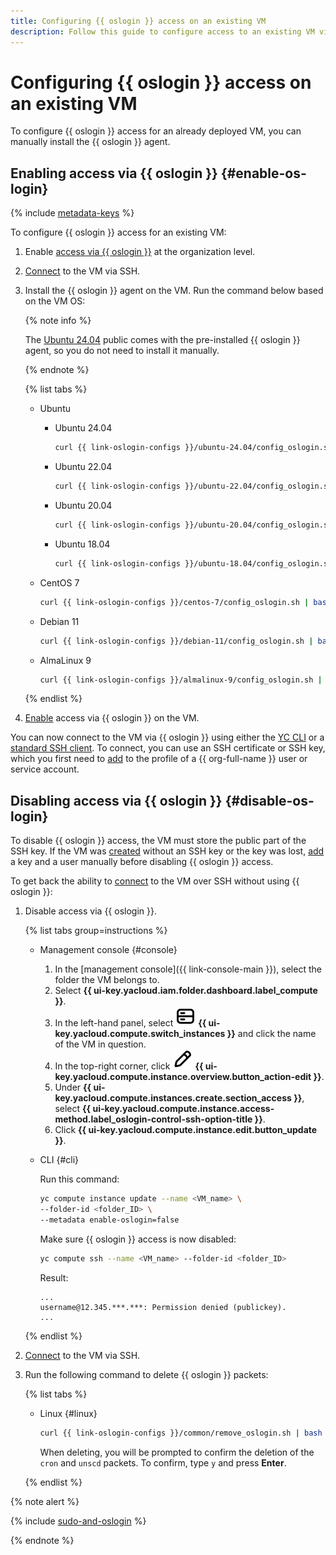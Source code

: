 ```yaml
---
title: Configuring {{ oslogin }} access on an existing VM
description: Follow this guide to configure access to an existing VM via {{ oslogin }}.
---
```


# Configuring {{ oslogin }} access on an existing VM

To configure {{ oslogin }} access for an already deployed VM, you can manually install the {{ oslogin }} agent.

## Enabling access via {{ oslogin }} {#enable-os-login}

{% include [metadata-keys](../../../_includes/compute/os-login-enablement-notice.md) %}

To configure {{ oslogin }} access for an existing VM:

1. Enable [access via {{ oslogin }}](../../../organization/operations/os-login-access.md) at the organization level.

1. [Connect](./ssh.md#vm-connect) to the VM via SSH.

1. Install the {{ oslogin }} agent on the VM. Run the command below based on the VM OS:

    {% note info %}

    The [Ubuntu 24.04](/marketplace/products/yc/ubuntu-2404-lts-oslogin) public comes with the pre-installed {{ oslogin }} agent, so you do not need to install it manually.

    {% endnote %}

    {% list tabs %}

    - Ubuntu

      * Ubuntu 24.04

        ```bash
        curl {{ link-oslogin-configs }}/ubuntu-24.04/config_oslogin.sh | bash
        ```

      * Ubuntu 22.04

        ```bash
        curl {{ link-oslogin-configs }}/ubuntu-22.04/config_oslogin.sh | bash
        ```

      * Ubuntu 20.04

        ```bash
        curl {{ link-oslogin-configs }}/ubuntu-20.04/config_oslogin.sh | bash
        ```

      * Ubuntu 18.04

        ```bash
        curl {{ link-oslogin-configs }}/ubuntu-18.04/config_oslogin.sh | bash
        ```

    - CentOS 7

      ```bash
      curl {{ link-oslogin-configs }}/centos-7/config_oslogin.sh | bash
      ```

    - Debian 11

      ```bash
      curl {{ link-oslogin-configs }}/debian-11/config_oslogin.sh | bash
      ```

    - AlmaLinux 9

      ```bash
      curl {{ link-oslogin-configs }}/almalinux-9/config_oslogin.sh | bash
      ```

    {% endlist %}

1. [Enable](../vm-control/vm-update.md#enable-oslogin-access) access via {{ oslogin }} on the VM.

You can now connect to the VM via {{ oslogin }} using either the [YC CLI](os-login.md#connect-with-yc-cli) or a [standard SSH client](os-login.md#connect-with-ssh-client). To connect, you can use an SSH certificate or SSH key, which you first need to [add](../../../organization/operations/add-ssh.md) to the profile of a {{ org-full-name }} user or service account.

## Disabling access via {{ oslogin }} {#disable-os-login}

To disable {{ oslogin }} access, the VM must store the public part of the SSH key. If the VM was [created](../../../compute/operations/vm-create/create-linux-vm.md) without an SSH key or the key was lost, [add](../../../compute/operations/vm-connect/recovery-access.md#ssh-recovery) a key and a user manually before disabling {{ oslogin }} access.

To get back the ability to [connect](ssh.md) to the VM over SSH without using {{ oslogin }}:

1. Disable access via {{ oslogin }}.

    {% list tabs group=instructions %}

    - Management console {#console}

        1. In the [management console]({{ link-console-main }}), select the folder the VM belongs to.
        1. Select **{{ ui-key.yacloud.iam.folder.dashboard.label_compute }}**.
        1. In the left-hand panel, select ![image](../../../_assets/console-icons/server.svg) **{{ ui-key.yacloud.compute.switch_instances }}** and click the name of the VM in question.
        1. In the top-right corner, click ![image](../../../_assets/console-icons/pencil.svg) **{{ ui-key.yacloud.compute.instance.overview.button_action-edit }}**.
        1. Under **{{ ui-key.yacloud.compute.instances.create.section_access }}**, select **{{ ui-key.yacloud.compute.instance.access-method.label_oslogin-control-ssh-option-title }}**.
        1. Click **{{ ui-key.yacloud.compute.instance.edit.button_update }}**.

    - CLI {#cli}

      Run this command:

      ```bash
      yc compute instance update --name <VM_name> \
      --folder-id <folder_ID> \
      --metadata enable-oslogin=false
      ```

      Make sure {{ oslogin }} access is now disabled:

      ```bash
      yc compute ssh --name <VM_name> --folder-id <folder_ID>
      ```

      Result:

      ```text
      ...
      username@12.345.***.***: Permission denied (publickey).
      ...
      ```

    {% endlist %}

1. [Connect](./ssh.md#vm-connect) to the VM via SSH.

1. Run the following command to delete {{ oslogin }} packets:

    {% list tabs %}

    - Linux {#linux}

      ```bash
      curl {{ link-oslogin-configs }}/common/remove_oslogin.sh | bash
      ```

      When deleting, you will be prompted to confirm the deletion of the `cron` and `unscd` packets. To confirm, type `y` and press **Enter**.

    {% endlist %}

{% note alert %}

{% include [sudo-and-oslogin](../../../_includes/compute/sudo-and-oslogin.md) %}

{% endnote %}
